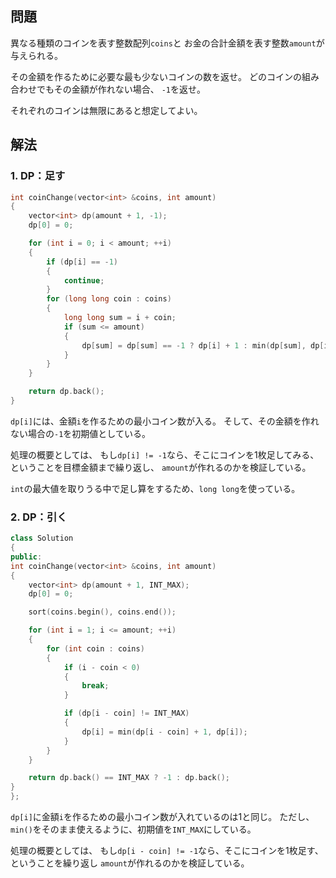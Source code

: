 ## 問題
異なる種類のコインを表す整数配列`coins`と
お金の合計金額を表す整数`amount`が与えられる。

その金額を作るために必要な最も少ないコインの数を返せ。
どのコインの組み合わせでもその金額が作れない場合、
`-1`を返せ。

それぞれのコインは無限にあると想定してよい。

## 解法
### 1. DP：足す
```cpp
int coinChange(vector<int> &coins, int amount)
{
	vector<int> dp(amount + 1, -1);
	dp[0] = 0;

	for (int i = 0; i < amount; ++i)
	{
		if (dp[i] == -1)
		{
			continue;
		}
		for (long long coin : coins)
		{
			long long sum = i + coin;
			if (sum <= amount)
			{
				dp[sum] = dp[sum] == -1 ? dp[i] + 1 : min(dp[sum], dp[i] + 1);
			}
		}
	}

	return dp.back();
}
```
`dp[i]`には、金額`i`を作るための最小コイン数が入る。
そして、その金額を作れない場合の`-1`を初期値としている。

処理の概要としては、
もし`dp[i] != -1`なら、そこにコインを1枚足してみる、ということを目標金額まで繰り返し、
`amount`が作れるのかを検証している。

`int`の最大値を取りうる中で足し算をするため、`long long`を使っている。

### 2. DP：引く
```cpp
class Solution
{
public:
int coinChange(vector<int> &coins, int amount)
{
	vector<int> dp(amount + 1, INT_MAX);
	dp[0] = 0;

	sort(coins.begin(), coins.end());

	for (int i = 1; i <= amount; ++i)
	{
		for (int coin : coins)
		{
			if (i - coin < 0)
			{
				break;
			}

			if (dp[i - coin] != INT_MAX)
			{
				dp[i] = min(dp[i - coin] + 1, dp[i]);
			}
		}
	}

	return dp.back() == INT_MAX ? -1 : dp.back();
}
};
```
`dp[i]`に金額`i`を作るための最小コイン数が入れているのは1と同じ。
ただし、`min()`をそのまま使えるように、初期値を`INT_MAX`にしている。

処理の概要としては、
もし`dp[i - coin] != -1`なら、そこにコインを1枚足す、ということを繰り返し
`amount`が作れるのかを検証している。
